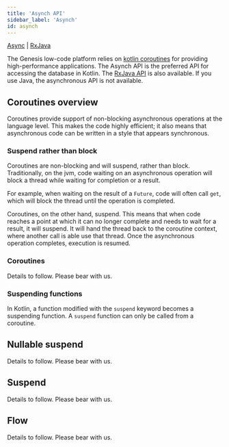 ```yaml
---
title: 'Asynch API'
sidebar_label: 'Asynch'
id: asynch
---
```


[Async](/database/types-of-api/asynch/) |
[RxJava](/database/types-of-api/rxjava/) 

The Genesis low-code platform relies on [kotlin coroutines](https://kotlinlang.org/docs/coroutines-overview.html) for providing high-performance applications. The Asynch API is the preferred API for accessing the database in Kotlin. The [RxJava API](/database/types-of-api/rxjava/) is also available. If you use Java, the asynchronous API is not available.

Coroutines overview[​](/database/types-of-api/asynch/#coroutines-overviewdirect-link-to-heading)
--------------------------------------------------------------------------------------------------------------------------------------------------------------

Coroutines provide support of non-blocking asynchronous operations at the language level. This makes the code highly efficient; it also means that asynchronous code can be written in a style that appears synchronous.

### Suspend rather than block[​](/database/types-of-api/asynch/#suspend-rather-than-blockdirect-link-to-heading)

Coroutines are non-blocking and will suspend, rather than block. Traditionally, on the jvm, code waiting on an asynchronous operation will block a thread while waiting for completion or a result. 

For example, when waiting on the result of a `Future`, code will often call `get`, which will block the thread until the operation is completed.

Coroutines, on the other hand, suspend. This means that when code reaches a point at which it can no longer complete and needs to wait for a result, it will suspend. It will hand the thread back to the coroutine context, where another call is able use that thread. Once the asynchronous operation completes, execution is resumed.

### Coroutines[​](/database/types-of-api/asynch/#coroutinesdirect-link-to-heading)

Details to follow. Please bear with us.

### Suspending functions[​](/database/types-of-api/asynch/#suspending-functionsdirect-link-to-heading)

In Kotlin, a function modified with the `suspend` keyword becomes a suspending function. A `suspend` function can only be called from a coroutine.

Nullable suspend[​](/database/types-of-api/asynch/#nullable-suspenddirect-link-to-heading)
--------------------------------------------------------------------------------------------------------------------------------------------------------

Details to follow. Please bear with us.

Suspend[​](/database/types-of-api/asynch/#suspenddirect-link-to-heading)
--------------------------------------------------------------------------------------------------------------------------------------

Details to follow. Please bear with us.

Flow[​](/database/types-of-api/asynch/#flowdirect-link-to-heading)
--------------------------------------------------------------------------------------------------------------------------------

Details to follow. Please bear with us.